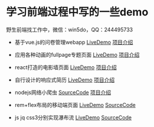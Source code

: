# 学习前端过程中写的一些demo

野生前端找工作中，微信：win5do，QQ：244495733

- 基于vue.js的问卷管理webapp       <a href="http://win5do.cc/jianqn/#/" target="_blank">LiveDemo</a>    <a href="https://github.com/win5do/IFE/tree/master/task50-vue-questionnaire#readme" target="_blank">项目介绍</a>

- 应用各种动画的fullpage专题页面    <a href="http://win5do.cc/xx2" target="_blank">LiveDemo</a>    <a href="https://github.com/win5do/imooc/tree/master/xx2.ztgame.com#readme" target="_blank">项目介绍</a>

- react打造的电影墙页面     <a href="http://win5do.cc/photowall" target="_blank">LiveDemo</a>   <a href="https://github.com/win5do/imooc/tree/master/react-photoWall#readme" target="_blank">项目介绍</a>

- 自行设计的响应式简历     <a href="http://win5do.cc" target="_blank">LiveDemo</a>    <a href="https://github.com/win5do/imooc/tree/master/CV#readme" target="_blank">项目介绍</a>

- nodejs网络小爬虫     <a href="https://github.com/win5do/imooc/blob/master/nodejs%20study/http/savebyfs.js" target="_blank">SourceCode</a>      <a href="https://github.com/win5do/imooc/tree/master/nodejs%20study/http#readme" target="_blank">项目介绍</a>

- rem+flex布局的移动端页面 <a href="https://win5do.github.io/IFE/task11-mobile-web/" target="_blank">LiveDemo</a>    <a href="https://github.com/win5do/IFE/tree/master/task11-mobile-web" target="_blank">SourceCode</a>

- js jq css3分别实现瀑布流 <a href="https://win5do.github.io/win5do/imooc/waterpull-layout/js-wpl" target="_blank">LiveDemo</a>    <a href="https://github.com/win5do/imooc/tree/master/waterpull-layout" target="_blank">SourceCode</a>